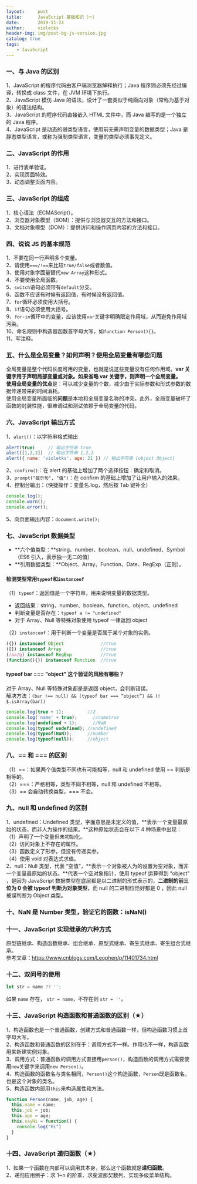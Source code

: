 ```yaml
---
layout:     post
title:      JavaScript 基础知识（一）
date:       2019-11-24
author:     violetks
header-img: img/post-bg-js-version.jpg
catalog: true
tags:
    - JavaScript
---
```


### 一、与 Java 的区别
1、JavaScript 的程序代码由客户端浏览器解释执行；Java 程序则必须先经过编译，转换成 class 文件，在 JVM 环境下执行。<br>
2、JavaScript 模仿 Java 的语法，设计了一套类似于纯面向对象（常称为基于对象）的语法结构。<br>
3、JavaScript 的程序代码直接嵌入 HTML 文件中，而 Java 编写的是一个独立的 Java 程序。<br>
4、JavaScript 是动态的弱类型语言，使用前无需声明变量的数据类型；Java 是静态类型语言，或称为强制类型语言，变量的类型必须事先定义。<br>

### 二、JavaScript 的作用
1、进行表单验证。<br>
2、实现页面特效。<br>
3、动态调整页面内容。<br>

### 三、JavaScript 的组成
1、核心语法（ECMAScript）。<br>
2、浏览器对象模型（BOM）：提供与浏览器交互的方法和接口。<br>
3、文档对象模型（DOM）：提供访问和操作网页内容的方法和接口。<br>

### 四、说说 JS 的基本规范
1、不要在同一行声明多个变量。<br>
2、请使用`===/!==`来比较`true/false`或者数值。<br>
3、使用对象字面量替代`new Array`这种形式。<br>
4、不要使用全局函数。<br>
5、`switch`语句必须带有`default`分支。<br>
6、函数不应该有时候有返回值，有时候没有返回值。<br>
7、`for`循环必须使用大括号。<br>
8、`if`语句必须使用大括号。<br>
9、`for-in`循环中的变量，应该使用`var`关键字明确限定作用域，从而避免作用域污染。<br>
10、命名规则中构造器函数首字母大写，如`function Person(){}`。<br>
11、写注释。<br>

### 五、什么是全局变量？如何声明？使用全局变量有哪些问题
全局变量是整个代码长度可用的变量，也就是说这些变量没有任何作用域。**var 关键字用于声明局部变量或对象。**如果省略 var 关键字，则声明一个全局变量。<br>
使用全局变量的**优点**是：可以减少变量的个数，减少由于实际参数和形式参数的数据传递带来的时间消耗。<br>
使用全局变量所面临的**问题**是本地和全局变量名称的冲突。此外，全局变量破坏了函数的封装性能，很难调试和测试依赖于全局变量的代码。<br>

### 六、JavaScript 输出方式
1、`alert()`：以字符串格式输出<br>
```javascript
alert(true)     // 输出字符串 true
alert([1,2,3])  // 输出字符串 1,2,3
alert({ name: 'violetks', age: 21 }) // 输出字符串 [object Object]
```

2、`confirm()`：在 alert 的基础上增加了两个选择按钮：确定和取消。<br>
3、`prompt("提示句", "值")`：在 confirm 的基础上增加了让用户输入的效果。<br>
4、控制台输出：（快捷操作：变量名.log，然后按 Tab 键补全）<br>
```javascript
console.log();
console.warn();
console.error();
```
5、向页面输出内容：`document.write();`

### 七、JavaScript 数据类型
- **六个值类型：**string、number、boolean、null、undefined、Symbol（ES6 引入，表示独一无二的值）
- **引用数据类型：**Object、Array、Function、Date、RegExp（正则）。

#### 检测类型常用`typeof`和`instanceof`
（1）`typeof`：返回值是一个字符串，用来说明变量的数据类型。<br>
- 返回结果：string、number、boolean、function、object、undefined
- 判断变量是否存在：`typeof a != "undefined"`
- 对于 Array、Null 等特殊对象使用 typeof 一律返回 object

（2）`instanceof`：用于判断一个变量是否属于某个对象的实例。<br>
```javascript
({}) instanceof Object              //true
([]) instanceof Array               //true
(/aa/g) instanceof RegExp           //true
(function(){}) instanceof Function  //true
```

#### typeof bar === "object" 这个验证的风险有哪些？
对于 Array、Null 等特殊对象都是是返回 object，会判断错误。<br>
解决方法：`(bar !== null) && (typeof bar === “object”) && (! $.isArray(bar))`

```javascript
console.log(true + 1);         //2
console.log('name' + true);  	 //nametrue
console.log(undefined + 1); 	 //NaN
console.log(typeof undefined); //undefined
console.log(typeof(NaN));      //number
console.log(typeof(null));     //object
```

### 八、== 和 === 的区别
（1）==：如果两个值类型不同也有可能相等，null 和 undefined 使用 == 判断是相等的。<br>
（2）===：严格相等，类型不同不相等，null 和 undefined 不相等。<br>
（3）== 会自动转换类型，=== 不会。<br>

### 九、null 和 undefined 的区别
1、undefined：Undefined 类型，字面意思是未定义的值，**表示一个变量最原始的状态，而非人为操作的结果。**这种原始状态会在以下 4 种场景中出现：<br>
（1）声明了一个变量但未初始化。<br>
（2）访问对象上不存在的属性。<br>
（3）函数定义了形参，但没有传递实参。<br>
（4）使用 void 对表达式求值。<br>
2、null：Null 类型，代表 “空值”，**表示一个对象被人为的设置为空对象，而非一个变量最原始的状态。**代表一个空对象指针，使用 typeof 运算得到 “object” ，是因为 JavaScript 数据类型在底层都是以二进制的形式表示的，**二进制的前三位为 0 会被 typeof 判断为对象类型**，而 null 的二进制位恰好都是 0 ，因此 null 被误判断为 Object 类型。<br>

### 十、NaN 是 Number 类型，验证它的函数：isNaN()

### 十一、JavaScript 实现继承的六种方式
原型链继承、构造函数继承、组合继承、原型式继承、寄生式继承、寄生组合式继承。<br>
参考文章：https://www.cnblogs.com/Leophen/p/11401734.html

### 十二、双问号的使用

```javascript
let str = name ?? '';
```
如果 `name` 存在， `str = name`，不存在则 `str = ''`。

### 十三、JavaScript 构造函数和普通函数的区别（★）
1、构造函数也是一个普通函数，创建方式和普通函数一样，但构造函数习惯上首字母大写。<br>
2、构造函数和普通函数的区别在于：调用方式不一样。作用也不一样，构造函数用来新建实例对象。<br>
3、调用方式：普通函数的调用方式直接用`person()`，构造函数的调用方式需要使用`new`关键字来调用`new Person()`。<br>
4、构造函数的函数名与类名相同，`Person()`这个构造函数，`Person`既是函数名，也是这个对象的类名。<br>
5、构造函数内部用`this`来构造属性和方法。<br>
```javascript
function Person(name, job, age) {
  this.name = name;
  this.job = job;
  this.age = age;
  this.sayHi = function() {
    console.log("Hi")
  }
}
```

### 十四、JavaScript 递归函数（★）
1、如果一个函数在内部可以调用其本身，那么这个函数就是**递归函数**。<br>
2、递归应用例子：求 1~n 的阶乘、求斐波那契数列、实现多级菜单结构。<br>